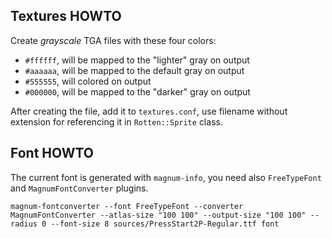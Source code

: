 Textures HOWTO
--------------

Create *grayscale* TGA files with these four colors:

-   `#ffffff`, will be mapped to the "lighter" gray on output
-   `#aaaaaa`, will be mapped to the default gray on output
-   `#555555`, will colored on output
-   `#000000`, will be mapped to the "darker" gray on output

After creating the file, add it to `textures.conf`, use filename without
extension for referencing it in `Rotten::Sprite` class.

Font HOWTO
----------

The current font is generated with `magnum-info`, you need also `FreeTypeFont`
and `MagnumFontConverter` plugins.

    magnum-fontconverter --font FreeTypeFont --converter MagnumFontConverter --atlas-size "100 100" --output-size "100 100" --radius 0 --font-size 8 sources/PressStart2P-Regular.ttf font
